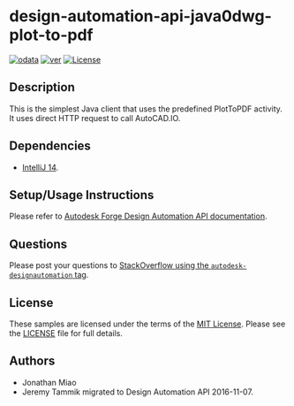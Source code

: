# design-automation-api-java0dwg-plot-to-pdf

[![odata](https://img.shields.io/badge/odata-4.0-yellow.svg)](http://www.odata.org/documentation/)
[![ver](https://img.shields.io/badge/AutoCAD.io-2.0.0-blue.svg)](https://developer.autodesk.com/api/autocadio/v2/)
[![License](http://img.shields.io/:license-mit-red.svg)](http://opensource.org/licenses/MIT)

## Description

This is the simplest Java client that uses the predefined PlotToPDF activity. It uses direct HTTP request to call AutoCAD.IO.

## Dependencies

- [IntelliJ 14](http://www.jetbrains.com/idea/).

## Setup/Usage Instructions

Please refer to [Autodesk Forge Design Automation API documentation](https://developer.autodesk.com/en/docs/design-automation/v2/tutorials/).

## Questions

Please post your questions to [StackOverflow using the `autodesk-designautomation` tag](http://stackoverflow.com/questions/tagged/autodesk-designautomation).

## License

These samples are licensed under the terms of the [MIT License](http://opensource.org/licenses/MIT).
Please see the [LICENSE](LICENSE) file for full details.

## Authors

- Jonathan Miao
- Jeremy Tammik migrated to Design Automation API 2016-11-07.
